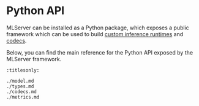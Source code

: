 # Python API

MLServer can be installed as a Python package, which exposes a public
framework which can be used to build [custom inference
runtimes](../../user-guide/custom) and [codecs](../../user-guide/content-type).

Below, you can find the main reference for the Python API exposed by the
MLServer framework.

```{toctree}
:titlesonly:

./model.md
./types.md
./codecs.md
./metrics.md
```
